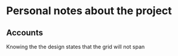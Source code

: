 # Personal notes about the project

## Accounts

Knowing the the design states that the grid will not span
